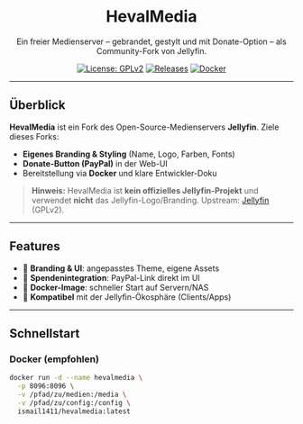 <h1 align="center">HevalMedia</h1>
<p align="center">Ein freier Medienserver – gebrandet, gestylt und mit Donate-Option – als Community-Fork von Jellyfin.</p>

<p align="center">
  <a href="./LICENSE"><img alt="License: GPLv2" src="https://img.shields.io/badge/license-GPLv2-blue"></a>
  <a href="https://github.com/ismail1411/HevalMedia/releases"><img alt="Releases" src="https://img.shields.io/github/v/release/ismail1411/HevalMedia?display_name=tag"></a>
  <a href="https://hub.docker.com/r/ismail1411/hevalmedia"><img alt="Docker" src="https://img.shields.io/badge/docker-hevalmedia-2496ED?logo=docker&logoColor=white"></a>
</p>

---

## Überblick

**HevalMedia** ist ein Fork des Open-Source-Medienservers **Jellyfin**.
Ziele dieses Forks:

-   **Eigenes Branding & Styling** (Name, Logo, Farben, Fonts)
-   **Donate-Button (PayPal)** in der Web-UI
-   Bereitstellung via **Docker** und klare Entwickler-Doku

> **Hinweis:** HevalMedia ist **kein offizielles Jellyfin-Projekt** und verwendet **nicht** das Jellyfin-Logo/Branding.
> Upstream: [Jellyfin](https://github.com/jellyfin/jellyfin) (GPLv2).

---

## Features

-   🎨 **Branding & UI**: angepasstes Theme, eigene Assets
-   💝 **Spendenintegration**: PayPal-Link direkt im UI
-   🐳 **Docker-Image**: schneller Start auf Servern/NAS
-   🧩 **Kompatibel** mit der Jellyfin-Ökosphäre (Clients/Apps)

---

## Schnellstart

### Docker (empfohlen)

```bash
docker run -d --name hevalmedia \
  -p 8096:8096 \
  -v /pfad/zu/medien:/media \
  -v /pfad/zu/config:/config \
  ismail1411/hevalmedia:latest
```
